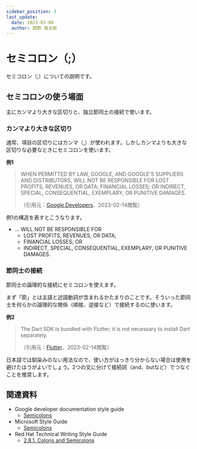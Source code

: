 ```yaml
---
sidebar_position: 3
last_update:
  date: 2023-03-08
  author: 西野 竜太郎
---
```


# セミコロン（;）

セミコロン（;）についての説明です。

## セミコロンの使う場面

主にカンマより大きな区切りと、独立節同士の接続で使います。

### カンマより大きな区切り

通常、項目の区切りにはカンマ（,）が使われます。しかしカンマよりも大きな区切りな必要なときにセミコロンを使います。

**例1**

> WHEN PERMITTED BY LAW, GOOGLE, AND GOOGLE'S SUPPLIERS AND DISTRIBUTORS, WILL NOT BE RESPONSIBLE FOR LOST PROFITS, REVENUES, OR DATA; FINANCIAL LOSSES; OR INDIRECT, SPECIAL, CONSEQUENTIAL, EXEMPLARY, OR PUNITIVE DAMAGES.
> 
> （引用元：[Google Developers](https://developers.google.com/terms)、2023-02-14閲覧）

例1の構造を表すとこうなります。

* ... WILL NOT BE RESPONSIBLE FOR
    * LOST PROFITS, REVENUES, OR DATA;
    * FINANCIAL LOSSES; OR
    * INDIRECT, SPECIAL, CONSEQUENTIAL, EXEMPLARY, OR PUNITIVE DAMAGES.

### 節同士の接続

節同士の論理的な接続にセミコロンを使えます。

まず「節」とは主語と述語動詞が含まれるかたまりのことです。そういった節同士を何らかの論理的な関係（順接、逆接など）で接続するのに使います。

**例2**

> The Dart SDK is bundled with Flutter; it is not necessary to install Dart separately. 
> 
> （引用元：[Flutter](https://docs.flutter.dev/get-started/install/macos)、2023-02-14閲覧）

日本語では馴染みのない用法なので、使い方がはっきり分からない場合は使用を避けたほうがよいでしょう。2つの文に分けて接続詞（and、butなど）でつなぐことを推奨します。

## 関連資料

- Google developer documentation style guide
    - [Semicolons](https://developers.google.com/style/semicolons)
- Microsoft Style Guide
    - [Semicolons](https://learn.microsoft.com/en-us/style-guide/punctuation/semicolons)
- Red Hat Technical Writing Style Guide
    - [2.8.1. Colons and Semicolons](https://stylepedia.net/style/6.0/#colons-and-semicolons)